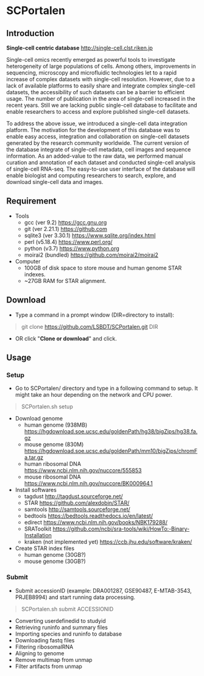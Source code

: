 # SCPortalen

## Introduction

**Single-cell centric database**
http://single-cell.clst.riken.jp

Single-cell omics recently emerged as powerful tools to investigate heterogeneity of large populations of cells. Among others, improvements in sequencing, microscopy and microfluidic technologies let to a rapid increase of complex datasets with single-cell resolution. However, due to a lack of available platforms to easily share and integrate complex single-cell datasets, the accessibility of such datasets can be a barrier to efficient usage. The number of publication in the area of single-cell increased in the recent years. Still we are lacking public single-cell database to facilitate and enable researchers to access and explore published single-cell datasets.

To address the above issue, we introduced a single-cell data integration platform. The motivation for the development of this database was to enable easy access, integration and collaboration on single-cell datasets generated by the research community worldwide. The current version of the database integrate of single-cell metadata, cell images and sequence information. As an added-value to the raw data, we performed manual curation and annotation of each dataset and conducted single-cell analysis of single-cell RNA-seq. The easy-to-use user interface of the database will enable biologist and computing researchers to search, explore, and download single-cell data and images.

## Requirement

* Tools
  - gcc (ver 9.2) https://gcc.gnu.org
  - git (ver 2.21.1) https://github.com
  - sqlite3 (ver 3.30.1) https://www.sqlite.org/index.html
  - perl (v5.18.4) https://www.perl.org/
  - python (v3.7) https://www.python.org
  - moirai2 (bundled) https://github.com/moirai2/moirai2
* Computer
  - 100GB of disk space to store mouse and human genome STAR indexes.
  - ~27GB RAM for STAR alignment.

## Download

* Type a command in a prompt window (DIR=directory to install):

> git clone https://github.com/LSBDT/SCPortalen.git DIR

* OR click "**Clone or download**" and click.

## Usage

### Setup

* Go to SCPortalen/ directory and type in a following command to setup.  It might take an hour depending on the network and CPU power.

> SCPortalen.sh setup

* Download genome
  - human genome (938MB) https://hgdownload.soe.ucsc.edu/goldenPath/hg38/bigZips/hg38.fa.gz
  - mouse genome (830M) https://hgdownload.soe.ucsc.edu/goldenPath/mm10/bigZips/chromFa.tar.gz
  - human ribosomal DNA https://www.ncbi.nlm.nih.gov/nuccore/555853
  - mouse ribosomal DNA https://www.ncbi.nlm.nih.gov/nuccore/BK000964.1
* Install softwares
  - tagdust http://tagdust.sourceforge.net/
  - STAR https://github.com/alexdobin/STAR/
  - samtools http://samtools.sourceforge.net/
  - bedtools https://bedtools.readthedocs.io/en/latest/
  - edirect https://www.ncbi.nlm.nih.gov/books/NBK179288/
  - SRAToolkit https://github.com/ncbi/sra-tools/wiki/HowTo:-Binary-Installation
  - kraken (not implemented yet) https://ccb.jhu.edu/software/kraken/
* Create STAR index files
  - human genome (30GB?)
  - mouse genome (30GB?)

### Submit

* Submit accessionID (example: DRA001287, GSE90487, E-MTAB-3543, PRJEB8994) and start running data processing.

> SCPortalen.sh submit ACCESSIONID

* Converting userdefinedid to studyid
* Retrieving runinfo and summary files
* Importing species and runinfo to database
* Downloading fastq files
* Filtering ribosomalRNA
* Aligning to genome
* Remove multimap from unmap
* Filter artifacts from unmap
